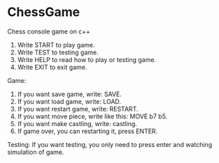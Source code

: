 # ChessGame
 Chess console game on c++

1. Write START to play game.
2. Write TEST to testing game.
3. Write HELP to read how to play or testing game.
4. Write EXIT to exit game.

 Game:
1. If you want save game, write: SAVE.
2. If you want load game, write: LOAD.
3. If you want restart game, write: RESTART.
4. If you want move piece, write like this: MOVE b7 b5.
5. If you want make castling, write: castling.
6. If game over, you can restarting it, press ENTER.

 Testing:
If you want testing, you only need to press enter and watching simulation of game.
